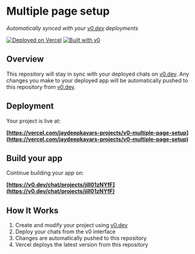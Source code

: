 # Multiple page setup

*Automatically synced with your [v0.dev](https://v0.dev) deployments*

[![Deployed on Vercel](https://img.shields.io/badge/Deployed%20on-Vercel-black?style=for-the-badge&logo=vercel)](https://vercel.com/jaydeepkavars-projects/v0-multiple-page-setup)
[![Built with v0](https://img.shields.io/badge/Built%20with-v0.dev-black?style=for-the-badge)](https://v0.dev/chat/projects/jilI01zNYfF)

## Overview

This repository will stay in sync with your deployed chats on [v0.dev](https://v0.dev).
Any changes you make to your deployed app will be automatically pushed to this repository from [v0.dev](https://v0.dev).

## Deployment

Your project is live at:

**[https://vercel.com/jaydeepkavars-projects/v0-multiple-page-setup](https://vercel.com/jaydeepkavars-projects/v0-multiple-page-setup)**

## Build your app

Continue building your app on:

**[https://v0.dev/chat/projects/jilI01zNYfF](https://v0.dev/chat/projects/jilI01zNYfF)**

## How It Works

1. Create and modify your project using [v0.dev](https://v0.dev)
2. Deploy your chats from the v0 interface
3. Changes are automatically pushed to this repository
4. Vercel deploys the latest version from this repository
